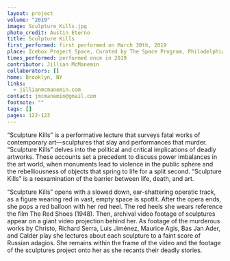 ```yaml
---
layout: project
volume: "2019"
image: Sculpture_Kills.jpg
photo_credit: Austin Eterno
title: Sculpture Kills
first_performed: first performed on March 30th, 2019
place: Icebox Project Space, Curated by The Space Program, Philadelphia, PA
times_performed: performed once in 2019
contributor: Jillian McManemin
collaborators: []
home: Brooklyn, NY
links:
  - jillianmcmanemin.com
contact: jmcmanemin@gmail.com
footnote: ""
tags: []
pages: 122-123
---
```


“Sculpture Kills” is a performative lecture that surveys fatal works of contemporary art—sculptures that slay and performances that murder. “Sculpture Kills” delves into the political and critical implications of deadly artworks. These accounts set a precedent to discuss power imbalances in the art world, when monuments lead to violence in the public sphere and the rebelliousness of objects that spring to life for a split second. “Sculpture Kills” is a reexamination of the barrier between life, death, and art.

“Sculpture Kills” opens with a slowed down, ear-shattering operatic track, as a figure wearing red in vast, empty space is spotlit. After the opera ends, she pops a red balloon with her red heel. The red heels she wears reference the film The Red Shoes (1948). Then, archival video footage of sculptures appear on a giant video projection behind her. As footage of the murderous works by Christo, Richard Serra, Luis Jiménez, Maurice Agis, Bas Jan Ader, and Calder play she lectures about each sculpture to a faint score of Russian adagios. She remains within the frame of the video and the footage of the sculptures project onto her as she recants their deadly stories.
